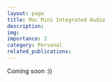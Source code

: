 ```yaml
---
layout: page
title: Mac Mini Integrated Audio
description:
img: 
importance: 2
category: Personal
related_publications:
---
```

Coming soon :))
